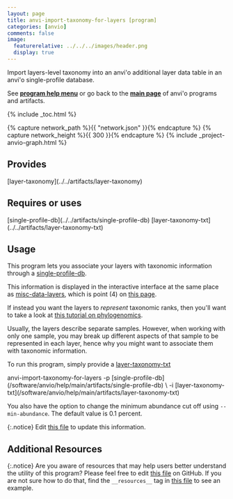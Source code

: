 ```yaml
---
layout: page
title: anvi-import-taxonomy-for-layers [program]
categories: [anvio]
comments: false
image:
  featurerelative: ../../../images/header.png
  display: true
---
```


Import layers-level taxonomy into an anvi&#39;o additional layer data table in an anvi&#39;o single-profile database.

See **[program help menu](../../../vignette#anvi-import-taxonomy-for-layers)** or go back to the **[main page](../../)** of anvi'o programs and artifacts.


{% include _toc.html %}
<div id="svg" class="subnetwork"></div>
{% capture network_path %}{{ "network.json" }}{% endcapture %}
{% capture network_height %}{{ 300 }}{% endcapture %}
{% include _project-anvio-graph.html %}


## Provides

<p style="text-align: left" markdown="1"><span class="artifact-p">[layer-taxonomy](../../artifacts/layer-taxonomy)</span></p>

## Requires or uses

<p style="text-align: left" markdown="1"><span class="artifact-r">[single-profile-db](../../artifacts/single-profile-db)</span> <span class="artifact-r">[layer-taxonomy-txt](../../artifacts/layer-taxonomy-txt)</span></p>

## Usage


This program lets you associate your layers with taxonomic information through a <span class="artifact-n">[single-profile-db](/software/anvio/help/main/artifacts/single-profile-db)</span>. 

This information is displayed in the interactive interface at the same place as <span class="artifact-n">[misc-data-layers](/software/anvio/help/main/artifacts/misc-data-layers)</span>, which is point (4) on [this page](http://merenlab.org/2017/12/11/additional-data-tables/#views-items-layers-orders-some-anvio-terminology). 

If instead you want the layers to *represent* taxonomic ranks, then you'll want to take a look at [this tutorial on phylogenomics](http://merenlab.org/2017/06/07/phylogenomics/).

Usually, the layers describe separate samples. However, when working with only one sample, you may break up different aspects of that sample to be represented in each layer, hence why you might want to associate them with taxonomic information. 

To run this program, simply provide a <span class="artifact-n">[layer-taxonomy-txt](/software/anvio/help/main/artifacts/layer-taxonomy-txt)</span>

<div class="codeblock" markdown="1">
anvi&#45;import&#45;taxonomy&#45;for&#45;layers &#45;p <span class="artifact&#45;n">[single&#45;profile&#45;db](/software/anvio/help/main/artifacts/single&#45;profile&#45;db)</span> \
                                &#45;i <span class="artifact&#45;n">[layer&#45;taxonomy&#45;txt](/software/anvio/help/main/artifacts/layer&#45;taxonomy&#45;txt)</span> 
</div>

You also have the option to change the minimum abundance cut off using `--min-abundance`. The default value is 0.1 percent. 


{:.notice}
Edit [this file](https://github.com/merenlab/anvio/tree/master/anvio/docs/programs/anvi-import-taxonomy-for-layers.md) to update this information.


## Additional Resources



{:.notice}
Are you aware of resources that may help users better understand the utility of this program? Please feel free to edit [this file](https://github.com/merenlab/anvio/tree/master/bin/anvi-import-taxonomy-for-layers) on GitHub. If you are not sure how to do that, find the `__resources__` tag in [this file](https://github.com/merenlab/anvio/blob/master/bin/anvi-interactive) to see an example.
